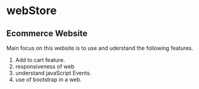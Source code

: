 # webStore
## Ecommerce Website

Main focus on this website is to use and uderstand the following features.
1. Add to cart feature.
2. responsiveness of web
3. understand javaScript Events.
4. use of bootstrap in a web.
